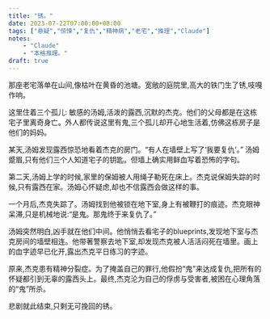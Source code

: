 ```yaml
---
title: "锈。"
date: 2023-07-22T07:00:00+08:00
tags: ["悬疑","惊悚","复仇","精神病","老宅","推理","Claude"]
notes:
    - "Claude"
    - "本格推理。"
draft: true
---
```


那座老宅落单在山间,像枯叶在黄昏的池塘。宽敞的庭院里,高大的铁门生了锈,吱嘎作响。 

这里住着三个孤儿: 敏感的汤姆,活泼的露西,沉默的杰克。他们的父母都是在这栋宅子里离奇身亡。外人都传说这里有鬼,三个孤儿却开心地生活着,仿佛这栋房子是他们的妈妈。

某天,汤姆发现露西惊恐地看着杰克的房门。“有人在墙壁上写了‘我要复仇’。” 汤姆蹙眉,只有他们三个人知道宅子的钥匙。但墙上确实用鲜血写着恐怖的字句。 

第二天,汤姆上学的时候,家里的保姆被人用绳子勒死在床上。杰克说保姆失踪的时候,只有露西在家。汤姆心怀疑虑,却也不信露西会做这样的事。 

一个月后,杰克失踪了。汤姆找到他被锁在地下室,身上有被鞭打的痕迹。杰克眼神呆滞,只是机械地说:“是鬼。那鬼终于来复仇了。”

汤姆突然明白,凶手就在他们中间。他悄悄去看宅子的blueprints,发现地下室与杰克房间的墙壁相连。他带著警察去地下室,却发现杰克被人活活闷死在墙里。画上的血字迹早已化开,露出杰克平日练习的字迹。

原来,杰克患有精神分裂症。为了掩盖自己的罪行,他假扮“鬼”来达成复仇,把所有的怀疑都引到无辜的露西头上。最终,杰克沦为自己的俘虏与受害者,被困在心理角落的“鬼”所杀。

悲剧就此结束,只剩无可挽回的锈。